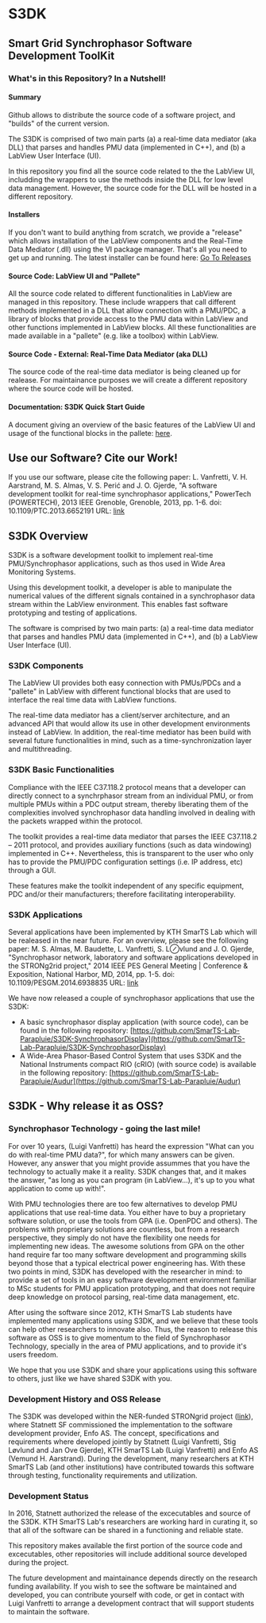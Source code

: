 # S3DK 
## Smart Grid Synchrophasor Software Development ToolKit

### What's in this Repository? In a Nutshell!

#### Summary
Github allows to distribute the source code of a software project, and "builds" of the current version.

The S3DK is comprised of two main parts (a) a real-time data mediator (aka DLL) that parses and handles PMU data (implemented in C++), and (b) a LabView User Interface (UI).

In this repository you find all the source code related to the the LabView UI, includding the wrappers to use the methods inside the DLL for low level data management.
However, the source code for the DLL will be hosted in a different repository.

#### Installers
If you don't want to build anything from scratch, we provide a "release" which allows installation of the LabView components and the Real-Time Data Mediator (.dll) using the VI package manager. That's all you need to get up and running. The latest installer can be found here: [Go To Releases](https://github.com/SmarTS-Lab-Parapluie/S3DK/releases)

#### Source Code: LabView UI and "Pallete"
All the source code related to different functionalities in LabView are managed in this repository. These include wrappers that call different methods implemented in a DLL that allow connection with a PMU/PDC, a library of blocks that provide access to the PMU data within LabView and other functions implemented in LabView blocks. All these functionalities are made available in a "pallete" (e.g. like a toolbox) within LabView.

#### Source Code - External: Real-Time Data Mediator (aka DLL)
The source code of the real-time data mediator is being cleaned up for realease. For maintainance purposes we will create a different repository where the source code will be hosted.

#### Documentation: S3DK Quick Start Guide
A document giving an overview of the basic features of the LabView UI and usage of the functional blocks in the pallete: [here](https://github.com/SmarTS-Lab-Parapluie/S3DK/tree/master/Documentation).

## Use our Software? Cite our Work!
If you use our software, please cite the following paper:
L. Vanfretti, V. H. Aarstrand, M. S. Almas, V. S. Perić and J. O. Gjerde, "A software development toolkit for real-time synchrophasor applications," PowerTech (POWERTECH), 2013 IEEE Grenoble, Grenoble, 2013, pp. 1-6.
doi: 10.1109/PTC.2013.6652191
URL: [link](http://ieeexplore.ieee.org/stamp/stamp.jsp?tp=&arnumber=6652191&isnumber=6652052)


## S3DK Overview
S3DK is a software development toolkit to implement real-time PMU/Synchrophasor applications, such as thos used in Wide Area Monitoring Systems. 

Using this development toolkit, a developer is able to manipulate the numerical values of the different signals contained in a synchrophasor data stream within the LabView environment. 
This enables fast software prototyping and testing of applications.

The software is comprised by two main parts: (a) a real-time data mediator that parses and handles PMU data (implemented in C++), and (b) a LabView User Interface (UI).

### S3DK Components
The LabView UI provides both easy connection with PMUs/PDCs and a "pallete" in LabView with different functional blocks that are used to interface the real time data with LabView functions.

The real-time data mediator has a client/server architecture, and an advanced API that would allow its use in other development environments instead of LabView. 
In addition, the real-time mediator has been build with several future functionalities in mind, such as a time-synchronization layer and multithreading.

### S3DK Basic Functionalities
Compliance with the IEEE C37.118.2 protocol means that a developer can directly connect to a synchrphasor stream from an individual PMU, or from multiple PMUs within a PDC output stream, thereby liberating them of the complexities involved synchrophasor data handling involved in dealing with the packets wrapped within the protocol.

The toolkit provides a real-time data mediator that parses the IEEE C37.118.2 – 2011 protocol, and provides auxiliary functions (such as data windowing) implemented in C++.
Nevertheless, this is transparent to the user who only has to provide the PMU/PDC configuration settings (i.e. IP address, etc) through a GUI.

These features make the toolkit independent of any specific equipment, PDC and/or their manufacturers; therefore facilitating interoperability.

### S3DK Applications
Several applications have been implemented by KTH SmarTS Lab which will be realeased in the near future. For an overview, please see the following paper:
M. S. Almas, M. Baudette, L. Vanfretti, S. L⊘vlund and J. O. Gjerde, "Synchrophasor network, laboratory and software applications developed in the STRONg2rid project," 2014 IEEE PES General Meeting | Conference & Exposition, National Harbor, MD, 2014, pp. 1-5.
doi: 10.1109/PESGM.2014.6938835
URL: [link](http://ieeexplore.ieee.org/stamp/stamp.jsp?tp=&arnumber=6938835&isnumber=6938773)

We have now released a couple of synchrophasor applications that use the S3DK:
- A basic synchrophasor display application (with source code), can be found in the following repository: [https://github.com/SmarTS-Lab-Parapluie/S3DK-SynchrophasorDisplay](https://github.com/SmarTS-Lab-Parapluie/S3DK-SynchrophasorDisplay)
- A Wide-Area Phasor-Based Control System that uses S3DK and the National Instruments compact RIO (cRIO) (with source code) is available in the following repository: [https://github.com/SmarTS-Lab-Parapluie/Audur](https://github.com/SmarTS-Lab-Parapluie/Audur)

## S3DK - Why release it as OSS?
### Synchrophasor Technology - going the last mile!
For over 10 years, (Luigi Vanfretti) has heard the expression "What can you do with real-time PMU data?", for which many answers can be given. 
However, any answer that you might provide assummes that you have the technology to actually make it a reality. 
S3DK changes that, and it makes the answer, "as long as you can program (in LabView...), it's up to you what application to come up with!".

With PMU technologies there are too few alternatives to develop PMU applications that use real-time data. 
You either have to buy a proprietary software solution, or use the tools from GPA (i.e. OpenPDC and others). 
The problems with proprietary solutions are countless, but from a research perspective, they simply do not have the flexibility one needs for implementing new ideas. 
The awesome solutions from GPA on the other hand require far too many software development and programming skills beyond those that a typical electrical power engineering has. 
With these two points in mind, S3DK has developed with the researcher in mind: to provide a set of tools in an easy software development environment familiar to MSc students for PMU application prototyping, and that does not require deep knowledge on protocol parsing, real-time data management, etc.

After using the software since 2012, KTH SmarTS Lab students have implemented many applications using S3DK, and we believe that these tools can help other researchers to innovate also.
Thus, the reason to release this software as OSS is to give momentum to the field of Synchrophasor Technology, specially in the area of PMU applications, and to provide it's users freedom.

We hope that you use S3DK and share your applications using this software to others, just like we have shared S3DK with you.

### Development History and OSS Release
The S3DK was developed within the NER-funded STRONgrid project ([link](http://www.nordicenergy.org/project/smart-transmission-grid-operation-and-control/)), where Statnett SF commissioned the implementation to the software development provider, Enfo AS. 
The concept, specifications and requirements where developed jointly by Statnett (Luigi Vanfretti, Stig Løvlund and Jan Ove Gjerde), KTH SmarTS Lab (Luigi Vanfretti) and Enfo AS (Vemund H. Aarstrand). 
During the development, many researchers at KTH SmarTS Lab (and other institutions) have contributed towards this software through testing, functionality requirements and utilization. 

### Development Status
In 2016, Statnett authorized the release of the excecutables and source of the S3DK. KTH SmarTS Lab's researchers are working hard in curating it, so that all of the software can be shared in a functioning and reliable state.

This repository makes available the first portion of the source code and excecutables, other repositories will include additional source developed during the project.

The future development and maintainance depends directly on the research funding availability. 
If you wish to see the software be maintained and developed, you can contribute yourself with code, or get in contact with Luigi Vanfretti to arrange a development contract that will support students to maintain the software.

